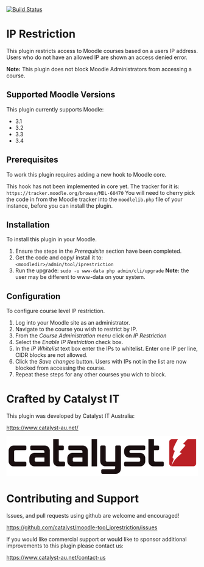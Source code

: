 [![Build Status](https://travis-ci.org/catalyst/moodle-tool_iprestriction.svg?branch=master)](https://travis-ci.org/catalyst/moodle-tool_iprestriction)

# IP Restriction

This plugin restricts access to Moodle courses based on a users IP address. Users who do not have an allowed IP are shown an access denied error.

**Note:** This plugin does not block Moodle Administrators from accessing a course.

## Supported Moodle Versions
This plugin currently supports Moodle:

* 3.1
* 3.2
* 3.3
* 3.4

## Prerequisites
To work this plugin requires adding a new hook to Moodle core.

This hook has not been implemented in core yet. The tracker for it is: `https://tracker.moodle.org/browse/MDL-60470`
You will need to cherry pick the code in from the Moodle tracker into the `moodlelib.php` file of your instance, before you can install the plugin.


## Installation
To install this plugin in your Moodle.
1. Ensure the steps in the *Prerequisite* section have been completed.
2. Get the code and copy/ install it to: `<moodledir>/admin/tool/iprestriction`
3. Run the upgrade: `sudo -u www-data php admin/cli/upgrade` **Note:** the user may be different to www-data on your system.

## Configuration
To configure course level IP restriction.

1. Log into your Moodle site as an administrator.
2. Navigate to the course you wish to restrict by IP.
3. From the *Course Administration menu* click on *IP Restriction*
4. Select the *Enable IP Restriction* check box.
5. In the *IP Whitelist* text box enter the IPs to whitelist. Enter one IP per line, CIDR blocks are not allowed.
6. Click the *Save changes* button. Users with IPs not in the list are now blocked from accessing the course.
7. Repeat these steps for any other courses you wich to block.

# Crafted by Catalyst IT

This plugin was developed by Catalyst IT Australia:

https://www.catalyst-au.net/

![Catalyst IT](/pix/catalyst-logo.png?raw=true)


# Contributing and Support

Issues, and pull requests using github are welcome and encouraged! 

https://github.com/catalyst/moodle-tool_iprestriction/issues

If you would like commercial support or would like to sponsor additional improvements
to this plugin please contact us:

https://www.catalyst-au.net/contact-us